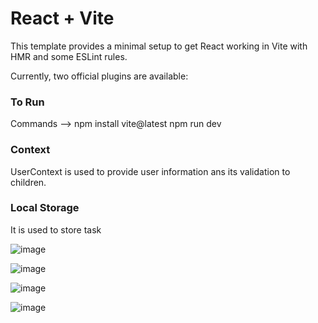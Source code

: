 # React + Vite

This template provides a minimal setup to get React working in Vite with HMR and some ESLint rules.

Currently, two official plugins are available:


### To Run

Commands --> 
npm install vite@latest
npm run dev


### Context
UserContext is used to provide user information ans its validation to children.

### Local Storage
It is used to store task

![image](https://github.com/zxc-daun/Todo_with_auth_for_labs/assets/102352117/4ee03c79-0118-423a-ab48-2b34414b8afe)

![image](https://github.com/zxc-daun/Todo_with_auth_for_labs/assets/102352117/b66f7c57-821a-4e92-b77e-9da49e651b2b)

![image](https://github.com/zxc-daun/Todo_with_auth_for_labs/assets/102352117/baa33baa-9963-4206-99b3-417d6437478d)

![image](https://github.com/zxc-daun/Todo_with_auth_for_labs/assets/102352117/008e05a9-a433-41c1-98a5-c563af4b71f5)
